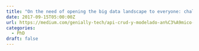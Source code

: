 ```yaml
---
title: "On the need of opening the big data landscape to everyone: challenges and new trends"
date: 2017-09-15T05:00:00Z
url: https://medium.com/genially-tech/api-crud-y-modelado-an%C3%A9mico-del-dominio-6b8ad914762c
categories:
  - PhD
draft: false
---
```

